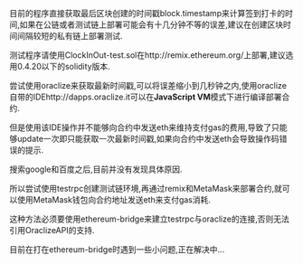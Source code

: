目前的程序直接获取最后区块创建的时间戳block.timestamp来计算签到打卡的时间,如果在公链或者测试链上部署可能会有十几分钟不等的误差,建议在创建区块时间间隔较短的私有链上部署测试.

测试程序请使用ClockInOut-test.sol在http://remix.ethereum.org/上部署,建议选用0.4.20以下的solidity版本.

尝试使用oraclize来获取最新时间戳,可以将误差缩小到几秒钟之内,使用oraclize自带的IDEhttp://dapps.oraclize.it可以在**JavaScript VM**模式下进行编译部署合约.

但是使用该IDE操作并不能够向合约中发送eth来维持支付gas的费用,导致了只能够update一次即只能获取一次最新时间戳,如果向合约中发送eth会导致操作码错误的提示.

搜索google和百度之后,目前并没有发现具体原因.

所以尝试使用testrpc创建测试链环境,再通过remix和MetaMask来部署合约,就可以使用MetaMask钱包向合约地址发送eth来支付gas消耗.

这种方法必须要使用ethereum-bridge来建立testrpc与oraclize的连接,否则无法引用OraclizeAPI的支持.

目前在打在ethereum-bridge时遇到一些小问题,正在解决中...


